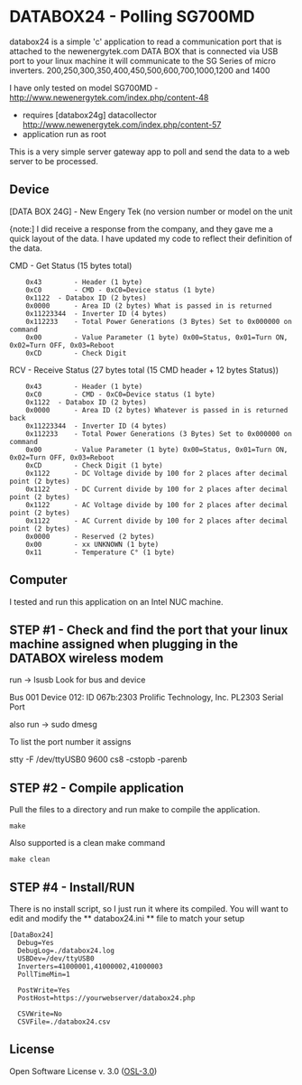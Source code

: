 DATABOX24 - Polling SG700MD
=========

databox24 is a simple 'c' application to read a communication port that is attached to
the newenergytek.com DATA BOX that is connected via USB port to your linux machine
it will communicate to the SG Series of micro inverters. 
200,250,300,350,400,450,500,600,700,1000,1200 and 1400

I have only tested on model SG700MD - http://www.newenergytek.com/index.php/content-48

  - requires [databox24g] datacollector http://www.newenergytek.com/index.php/content-57
  - application run as root

This is a very simple server gateway app to poll and send the data to a web server to be processed. 
 


Device
--
[DATA BOX 24G] - New Engery Tek (no version number or model on the unit

{note:] I did receive a response from the company, and they gave me a quick layout of the data.  I have updated
my code to reflect their definition of the data.

CMD - Get Status (15 bytes total)
```
	0x43		- Header (1 byte)
	0xC0		- CMD - 0xC0=Device status (1 byte)	
	0x1122 	- Databox ID (2 bytes)
	0x0000		- Area ID (2 bytes) What is passed in is returned
	0x11223344	- Inverter ID (4 bytes)
	0x112233	- Total Power Generations (3 Bytes) Set to 0x000000 on command
	0x00		- Value Parameter (1 byte) 0x00=Status, 0x01=Turn ON, 0x02=Turn OFF, 0x03=Reboot
	0xCD		- Check Digit
```

RCV - Receive Status (27 bytes total (15 CMD header + 12 bytes Status))
```
	0x43		- Header (1 byte)
	0xC0		- CMD - 0xC0=Device status (1 byte)
	0x1122 	- Databox ID (2 bytes)
	0x0000		- Area ID (2 bytes) Whatever is passed in is returned back
	0x11223344	- Inverter ID (4 bytes)
	0x112233	- Total Power Generations (3 Bytes) Set to 0x000000 on command
	0x00		- Value Parameter (1 byte) 0x00=Status, 0x01=Turn ON, 0x02=Turn OFF, 0x03=Reboot
	0xCD		- Check Digit (1 byte)
	0x1122		- DC Voltage divide by 100 for 2 places after decimal point (2 bytes)
	0x1122		- DC Current divide by 100 for 2 places after decimal point (2 bytes)
	0x1122		- AC Voltage divide by 100 for 2 places after decimal point (2 bytes)
	0x1122		- AC Current divide by 100 for 2 places after decimal point (2 bytes)
	0x0000		- Reserved (2 bytes)
	0x00		- xx UNKNOWN (1 byte)
	0x11		- Temperature C° (1 byte)
```


Computer
--
I tested and run this application on an Intel NUC machine.

STEP #1 - Check and find the port that your linux machine assigned when plugging in the DATABOX wireless modem
-
run ->  lsusb
Look for bus and device

Bus 001 Device 012: ID 067b:2303 Prolific Technology, Inc. PL2303 Serial Port


also run -> sudo dmesg

To list the port number it assigns

 stty -F /dev/ttyUSB0 9600 cs8 -cstopb -parenb   

 
STEP #2 - Compile application 
-
    
    
Pull the files to a directory and run make to compile the application.  

    make

Also supported is a clean make command

	make clean


STEP #4 - Install/RUN
-

There is no install script, so I just run it where its compiled.
You will want to edit and modify the ** databox24.ini ** file to match your setup

	[DataBox24]
	  Debug=Yes
	  DebugLog=./databox24.log
	  USBDev=/dev/ttyUSB0
	  Inverters=41000001,41000002,41000003
	  PollTimeMin=1

	  PostWrite=Yes
	  PostHost=https://yourwebserver/databox24.php
	  
	  CSVWrite=No
	  CSVFile=./databox24.csv



License
-

Open Software License v. 3.0 ([OSL-3.0])


  [OSL-3.0]:http://opensource.org/licenses/OSL-3.0
  

    
